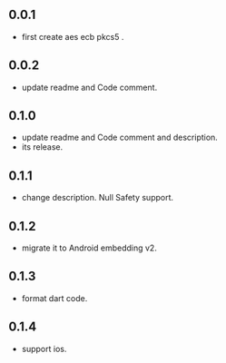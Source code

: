 ## 0.0.1

* first create aes ecb pkcs5 .

## 0.0.2

* update readme and Code comment.

## 0.1.0
* update readme and Code comment and description.
* its release.

## 0.1.1
* change description. Null Safety support.

## 0.1.2
* migrate it to Android embedding v2.

## 0.1.3
* format dart code.

## 0.1.4
* support ios.